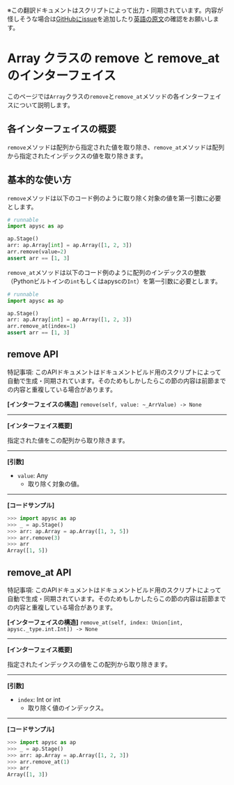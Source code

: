 <span class="inconspicuous-txt">※この翻訳ドキュメントはスクリプトによって出力・同期されています。内容が怪しそうな場合は<a href="https://github.com/simon-ritchie/apysc/issues" target="_blank">GitHubにissue</a>を追加したり[英語の原文](https://simon-ritchie.github.io/apysc/en/array_remove_and_remove_at.html)の確認をお願いします。</span>

# Array クラスの remove と remove_at のインターフェイス

このページでは`Array`クラスの`remove`と`remove_at`メソッドの各インターフェイスについて説明します。

## 各インターフェイスの概要

`remove`メソッドは配列から指定された値を取り除き、`remove_at`メソッドは配列から指定されたインデックスの値を取り除きます。

## 基本的な使い方

`remove`メソッドは以下のコード例のように取り除く対象の値を第一引数に必要とします。

```py
# runnable
import apysc as ap

ap.Stage()
arr: ap.Array[int] = ap.Array([1, 2, 3])
arr.remove(value=2)
assert arr == [1, 3]
```

`remove_at`メソッドは以下のコード例のように配列のインデックスの整数（Pythonビルトインの`int`もしくはapyscの`Int`）を第一引数に必要とします。

```py
# runnable
import apysc as ap

ap.Stage()
arr: ap.Array[int] = ap.Array([1, 2, 3])
arr.remove_at(index=1)
assert arr == [1, 3]
```

## remove API

<span class="inconspicuous-txt">特記事項: このAPIドキュメントはドキュメントビルド用のスクリプトによって自動で生成・同期されています。そのためもしかしたらこの節の内容は前節までの内容と重複している場合があります。</span>

**[インターフェイスの構造]** `remove(self, value: ~_ArrValue) -> None`<hr>

**[インターフェイス概要]**

指定された値をこの配列から取り除きます。<hr>

**[引数]**

- `value`: Any
  - 取り除く対象の値。

<hr>

**[コードサンプル]**

```py
>>> import apysc as ap
>>> _ = ap.Stage()
>>> arr: ap.Array = ap.Array([1, 3, 5])
>>> arr.remove(3)
>>> arr
Array([1, 5])
```

## remove_at API

<span class="inconspicuous-txt">特記事項: このAPIドキュメントはドキュメントビルド用のスクリプトによって自動で生成・同期されています。そのためもしかしたらこの節の内容は前節までの内容と重複している場合があります。</span>

**[インターフェイスの構造]** `remove_at(self, index: Union[int, apysc._type.int.Int]) -> None`<hr>

**[インターフェイス概要]**

指定されたインデックスの値をこの配列から取り除きます。<hr>

**[引数]**

- `index`: Int or int
  - 取り除く値のインデックス。

<hr>

**[コードサンプル]**

```py
>>> import apysc as ap
>>> _ = ap.Stage()
>>> arr: ap.Array = ap.Array([1, 2, 3])
>>> arr.remove_at(1)
>>> arr
Array([1, 3])
```
